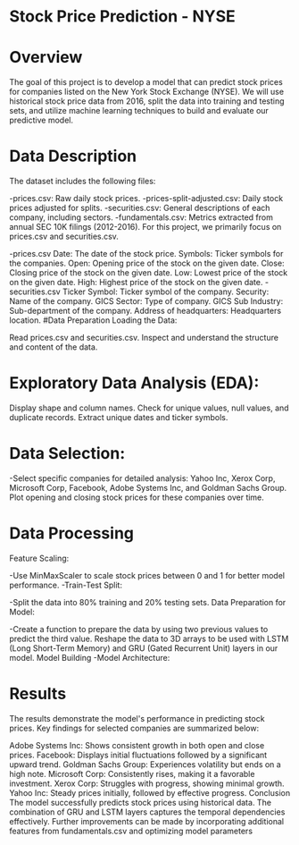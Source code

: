 # Stock Price Prediction - NYSE
# Overview
The goal of this project is to develop a model that can predict stock prices for companies listed on the New York Stock Exchange (NYSE). We will use historical stock price data from 2016, split the data into training and testing sets, and utilize machine learning techniques to build and evaluate our predictive model.

# Data Description
The dataset includes the following files:

-prices.csv: Raw daily stock prices.
-prices-split-adjusted.csv: Daily stock prices adjusted for splits.
-securities.csv: General descriptions of each company, including sectors.
-fundamentals.csv: Metrics extracted from annual SEC 10K filings (2012-2016).
For this project, we primarily focus on prices.csv and securities.csv.

-prices.csv
Date: The date of the stock price.
Symbols: Ticker symbols for the companies.
Open: Opening price of the stock on the given date.
Close: Closing price of the stock on the given date.
Low: Lowest price of the stock on the given date.
High: Highest price of the stock on the given date.
-securities.csv
Ticker Symbol: Ticker symbol of the company.
Security: Name of the company.
GICS Sector: Type of company.
GICS Sub Industry: Sub-department of the company.
Address of headquarters: Headquarters location.
#Data Preparation
Loading the Data:

Read prices.csv and securities.csv.
Inspect and understand the structure and content of the data.
# Exploratory Data Analysis (EDA):

Display shape and column names.
Check for unique values, null values, and duplicate records.
Extract unique dates and ticker symbols.
# Data Selection:

-Select specific companies for detailed analysis: Yahoo Inc, Xerox Corp, Microsoft Corp, Facebook, Adobe Systems Inc, and Goldman Sachs Group.
Plot opening and closing stock prices for these companies over time.
# Data Processing
Feature Scaling:

-Use MinMaxScaler to scale stock prices between 0 and 1 for better model performance.
-Train-Test Split:

-Split the data into 80% training and 20% testing sets.
Data Preparation for Model:

-Create a function to prepare the data by using two previous values to predict the third value.
Reshape the data to 3D arrays to be used with LSTM (Long Short-Term Memory) and GRU (Gated Recurrent Unit) layers in our model.
Model Building
-Model Architecture:




# Results
The results demonstrate the model's performance in predicting stock prices. Key findings for selected companies are summarized below:

Adobe Systems Inc: Shows consistent growth in both open and close prices.
Facebook: Displays initial fluctuations followed by a significant upward trend.
Goldman Sachs Group: Experiences volatility but ends on a high note.
Microsoft Corp: Consistently rises, making it a favorable investment.
Xerox Corp: Struggles with progress, showing minimal growth.
Yahoo Inc: Steady prices initially, followed by effective progress.
Conclusion
The model successfully predicts stock prices using historical data. The combination of GRU and LSTM layers captures the temporal dependencies effectively. Further improvements can be made by incorporating additional features from fundamentals.csv and optimizing model parameters
